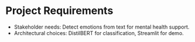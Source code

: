# Project Requirements
- Stakeholder needs: Detect emotions from text for mental health support.
- Architectural choices: DistilBERT for classification, Streamlit for demo.